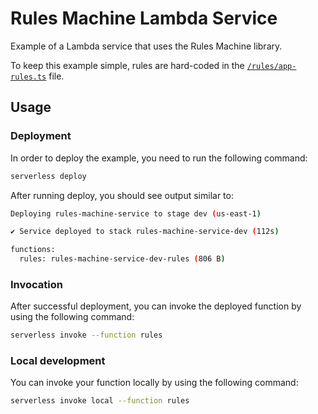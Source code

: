 # Rules Machine Lambda Service

Example of a Lambda service that uses the Rules Machine library.

To keep this example simple, rules are hard-coded in the [`/rules/app-rules.ts`](/rules/app-rules.ts) file.

## Usage

### Deployment

In order to deploy the example, you need to run the following command:

```bash
serverless deploy
```

After running deploy, you should see output similar to:

```bash
Deploying rules-machine-service to stage dev (us-east-1)

✔ Service deployed to stack rules-machine-service-dev (112s)

functions:
  rules: rules-machine-service-dev-rules (806 B)
```

### Invocation

After successful deployment, you can invoke the deployed function by using the following command:

```bash
serverless invoke --function rules
```

### Local development

You can invoke your function locally by using the following command:

```bash
serverless invoke local --function rules
```
